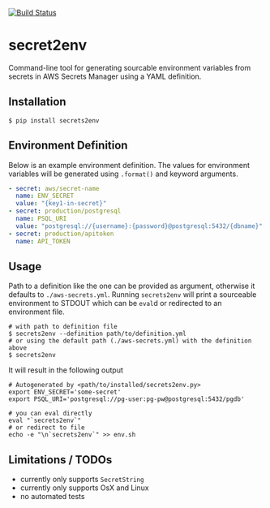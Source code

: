 [![Build Status](https://travis-ci.org/eguven/secrets2env.svg?branch=master)](https://travis-ci.org/eguven/secrets2env)

# secret2env

Command-line tool for generating sourcable environment variables from secrets in AWS Secrets Manager
using a YAML definition.

## Installation

```shell
$ pip install secrets2env
```

## Environment Definition

Below is an example environment definition. The values for environment variables will be generated
using `.format()` and keyword arguments.

```yaml
- secret: aws/secret-name
  name: ENV_SECRET
  value: "{key1-in-secret}"
- secret: production/postgresql
  name: PSQL_URI
  value: "postgresql://{username}:{password}@postgresql:5432/{dbname}"
- secret: production/apitoken
  name: API_TOKEN
```

## Usage

Path to a definition like the one can be provided as argument, otherwise it defaults to `./aws-secrets.yml`.
Running `secrets2env` will print a sourceable environment to STDOUT which can be `eval`d or redirected to an environment file.

```shell
# with path to definition file
$ secrets2env --definition path/to/definition.yml
# or using the default path (./aws-secrets.yml) with the definition above
$ secrets2env
```

It will result in the following output

```shell
# Autogenerated by <path/to/installed/secrets2env.py>
export ENV_SECRET='some-secret'
export PSQL_URI='postgresql://pg-user:pg-pw@postgresql:5432/pgdb'
```

```shell
# you can eval directly
eval "`secrets2env`"
# or redirect to file
echo -e "\n`secrets2env`" >> env.sh
```

## Limitations / TODOs

* currently only supports `SecretString`
* currently only supports OsX and Linux
* no automated tests
